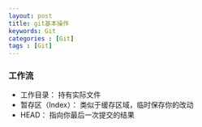 ```yaml
---
layout: post
title: git基本操作
keywords: Git
categories : [Git]
tags : [Git]
---
```

### 工作流

* 工作目录： 持有实际文件
* 暂存区（Index）： 类似于缓存区域，临时保存你的改动
* HEAD： 指向你最后一次提交的结果



